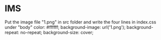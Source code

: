 # IMS
Put the image file "1.png" in src folder and write the four lines in index.css under "body"
color: #ffffff;
  background-image: url('1.png');
  background-repeat: no-repeat;
  background-size: cover;
